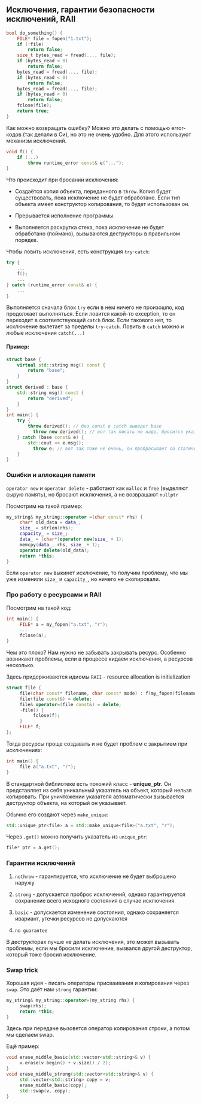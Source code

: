 ## Исключения, гарантии безопасности исключений, RAII

```c++
bool do_something() {
	FILE* file = fopen("1.txt");
	if (!file)
		return false;
	size_t bytes_read = fread(..., file);
	if (bytes_read < 0)
		return false;
	bytes_read = fread(..., file);
	if (bytes_read < 0)
		return false;
	bytes_read = fread(..., file);
	if (bytes_read < 0)
		return false;
	fclose(file);
	return true;
}
```
Как можно возвращать ошибку? Можно это делать с помощью error-кодов (так делали в Си), но это не очень удобно. Для этого используют механизм исключений.

```c++
void f() {
	if (...)
		throw runtime_error const& e("...");
}
```

Что происходит при бросании исключения: 

- Создаётся копия объекта, переданного в `throw`. Копия будет существовать, пока исключение не будет обработано. Если тип объекта имеет конструктор копирования, то будет использован он.

- Прерывается исполнение программы.
- Выполняется раскрутка стека, пока исключение не будет обработано (поймано), вызываются деструкторы в правильном порядке.

Чтобы ловить исключения, есть конструкция `try`-`catch`:

```c++
try {
	...
	f();
	...
} catch (runtime_error const& e) {
	...
}
```

Выполняется сначала блок `try` если в нем ничего не произошло, код продолжает выполняться. Если ловится какой-то exception, то он переходит в соответствующий `catch` блок. Если такового нет, то исключение вылетает за пределы `try-catch`. Ловить в `catch` можно и любые исключения `catch(...)`

#### Пример:

```c++
struct base {
	virtual std::string msg() const {
		return "base";
	}
}
struct derived : base {
	std::string msg() const {
		return "derived";
	}
}
int main() {
	try {
		throw derived(); // без const в catch выведет base
          throw new derived(); // вот так писать не надо, бросится указатель
	} catch (base const& e) {
		std::cout << e.msg();
          throw e; // вот так тоже не очень, он пробрасывает со статическим типом (base)
	}
}
```

### Ошибки и аллокация памяти

`operator new` и `operator delete` - работают как `malloc` и `free` (выделяют сырую память), но бросают исключения, а не возвращают `nullptr`

Посмотрим на такой пример:

```c++
my_string& my_string::operator =(char const* rhs) {
     char* old_data = data_;
     size_ = strlen(rhs);
     capacity_ = size_;
     data_ = (char*)operator new(size_ + 1);
     memcpy(data_, rhs, size_ + 1);
     operator delete(old_data);
     return *this;
}
```

Если `operator new` выкинет исключение, то получим проблему, что мы уже изменили `size_` и `capacity_`, но ничего не скопировали.

### Про работу с ресурсами и RAII

Посмотрим на такой код:


```c++
int main() {
     FILE* a = my_fopen("a.txt", "r");
     ...
     fclose(a);
}
```

Чем это плохо? Нам нужно не забывать закрывать ресурс. Особенно возникают проблемы, если в процессе кидаем исключения, а ресурсов несколько.

Здесь придерживаются идиомы `RAII` - resource allocation is initialization

```c++
struct file {	
     file(char const* filename, char const* mode) : f(my_fopen(filename, mode)){}
     file(file const&) = delete;
     file& operator=(file const&) = delete;
     ~file() {
          fclose(f);
     }
     FILE* f;
};
```

Тогда ресурсы проще создавать и не будет проблем с закрытием при исключениях:

```c++
int main() {
     file a("a.txt", "r");
}
```

В стандартной библиотеке есть похожий класс - **unique_ptr**. Он представляет из себя уникальный указатель на объект, который нельзя копировать. При уничтожении указателя автоматически вызывается деструктор объекта, на который он указывает. 

Обычно его создают через `make_unique`:

```c++
std::unique_ptr<file> a = std::make_unique<file>("a.txt", "r");
```

Через `.get()` можно получить указатель из `unique_ptr`:

```c++
file* ptr = a.get();
```

### Гарантии исключений

1. `nothrow` - гарантируется, что исключение не будет выброшено наружу

2. `strong` - допускается проброс исключений, однако гарантируется сохранение всего исходного состояния в случае исключения
3. `basic` - допускается изменение состояния, однако сохраняется ивариант, утечки ресурсов не допускаются
4. `no guarantee`

В деструкторах лучше не делать исключения, это может вызывать проблемы, если мы бросили исключение, вызвался другой деструктор, который тоже бросил исключение. 

### Swap trick

Хорошая идея - писать операторы присваивания и копирования через `swap`. Это даёт нам `strong` гарантии:

```c++
my_string& my_string::operator=(my_string rhs) {
     swap(rhs); 
     return *this;
}
```

Здесь при передаче вызовется оператор копирования строки, а потом мы сделаем swap.

Ещё пример:

```c++
void erase_middle_basic(std::vector<std::string>& v) {
     v.erase(v.begin() + v.size() / 2);
}
void erase_middle_strong(std::vector<std::string>& v) {
     std::vector<std::string> copy = v;
     erase_middle_basic(copy);
     std::swap(v, copy);
}
```

